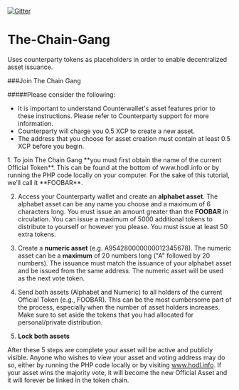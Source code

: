 [![Gitter](https://badges.gitter.im/Join%20Chat.svg)](https://gitter.im/Buskcoin/The-Chain-Gang?utm_source=badge&utm_medium=badge&utm_campaign=pr-badge&utm_content=badge)
# The-Chain-Gang
Uses counterparty tokens as placeholders in order to enable decentralized asset issuance.

###Join The Chain Gang
 
#####Please consider the following:
<div>
<ul>
<li> It is important to understand Counterwallet's asset features prior to these instructions. Please refer to Counterparty support for more information.</li>
<li> Counterparty will charge you 0.5 XCP to create a new asset. </li>
<li> The address that you choose for asset creation must contain at least 0.5 XCP before you begin.</li>
</ul> 
</div>
1. To join The Chain Gang **you must first obtain the name of the current Official Token**. This can be found at the bottom of www.hodl.info or by running the PHP code locally on your computer. For the sake of this tutorial, we’ll call it **FOOBAR**. 

2. Access your Counterparty wallet and create an **alphabet asset**. The alphabet asset can be any name you choose and a maximum of 6 characters long. You must issue an amount greater than the **FOOBAR** in circulation. You can issue a maximum of 5000 additional tokens to distribute to yourself or however you please. You must issue at least 50 extra tokens.


3. Create a **numeric asset** (e.g. A954280000000012345678). The numeric asset can be a **maximum** of 20 numbers long ("A" followed by 20 numbers). The issuance must match the issuance of your alphabet asset and be issued from the same address. The numeric asset will be used as the next vote token.

4. Send both assets (Alphabet and Numeric) to all holders of the current Official Token (e.g., FOOBAR). This can be the most cumbersome part of the process, especially when the number of asset holders increases. Make sure to set aside the tokens that you had allocated for personal/private distribution.

5. **Lock both assets**

After these 5 steps are complete your asset will be active and publicly visible. Anyone who wishes to view your asset and voting address may do so, either by running the PHP code locally or by visiting www.hodl.info. If your asset wins the majority vote, it will become the new Official Asset and it will forever be linked in the token chain.
